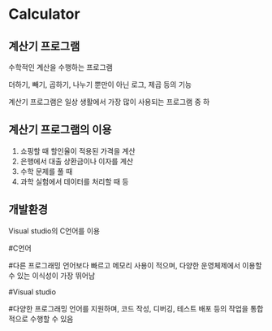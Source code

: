 Calculator
===========
계산기 프로그램
----------------

수학적인 계산을 수행하는 프로그램
  
더하기, 빼기, 곱하기, 나누기 뿐만이 아닌 로그, 제곱 등의 기능

계산기 프로그램은 일상 생활에서 가장 많이 사용되는 프로그램 중 하
  
계산기 프로그램의 이용
--------------------------

1. 쇼핑할 때 할인율이 적용된 가격을 계산 
2. 은행에서 대출 상환금이나 이자를 계산
3. 수학 문제를 풀 때
4. 과학 실험에서 데이터를 처리할 때 등
  
개발환경
---------
 
 Visual studio의 C언어를 이용
     
#C언어

#다른 프로그래밍 언어보다 빠르고 메모리 사용이 적으며, 다양한 운영체제에서 이용할 수 있는 이식성이 가장 뛰어남

#Visual studio

#다양한 프로그래밍 언어를 지원하며, 코드 작성, 디버깅, 테스트 배포 등의 작업을 통합적으로 수행할 수 있음

